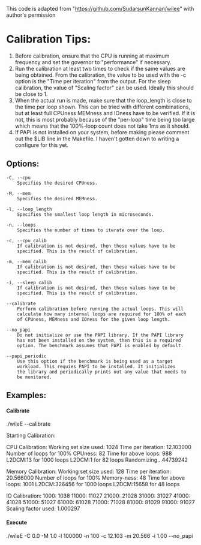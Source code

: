This code is adapted from "https://github.com/SudarsunKannan/wilee" with author's permission

# Calibration Tips:

1. Before calibration, ensure that the CPU is running at maximum frequency and
   set the governor to "performance" if necessary.
2. Run the calibration at least two times to check if the same values are being
   obtained.
	From the calibration, the value to be used with the -c option is the
	"Time per iteration" from the output. For the sleep calibration, the 
	value of "Scaling factor" can be used. Ideally this should be close to
	1.
3. When the actual run is made, make sure that the loop_length is close to the
   time per loop shown. This can be tried with different combinations, but at 
   least full CPUness MEMness and IOness have to be verified. If it is not, 
   this is most probably because of the "per-loop" time being too large which
   means that the 100%-loop count does not take 1ms as it should.
4. If PAPI is not installed on your system, before making please comment out
   the $LIB line in the Makefile. I haven't gotten down to writing a configure
   for this yet.


Options:
--------
	-C, --cpu
		Specifies the desired CPUness.

	-M, --mem
		Specifies the desired MEMness.

	-l, --loop_length
		Specifies the smallest loop length in microseconds.

	-n, --loops
		Specifies the number of times to iterate over the loop.

	-c, --cpu_calib
		If calibration is not desired, then these values have to be
		specified. This is the result of calibration.

	-m, --mem_calib
		If calibration is not desired, then these values have to be
		specified. This is the result of calibration.

	-i, --sleep_calib
		If calibration is not desired, then these values have to be
		specified. This is the result of calibration.

	--calibrate
		Perform calibration before running the actual loops. This will
		calculate how many internal loops are required for 100% of each
		of CPUness, MEMness and IOness for the given loop length.
	
	--no_papi
		Do not initialize or use the PAPI library. If the PAPI library
		has not been installed on the system, then this is a required
		option. The benchmark assumes that PAPI is enabled by default.

	--papi_periodic
		Use this option if the benchmark is being used as a target 
		workload. This requies PAPI to be installed. It initializes
		the library and periodically prints out any value that needs to
		be monitored.

Examples:
---------

#### Calibrate
./wileE --calibrate

Starting Calibration:

CPU Calibration:
Working set size used: 1024
Time per iteration: 12.103000
Number of loops for 100% CPUness: 82
Time for above loops: 988
L2DCM:13 for 1000 loops
L2DCM:1 for 82 loops
Randomizing...44739242

Memory Calibration:
Working set size used: 128
Time per iteration: 20.566000
Number of loops for 100% Memory-ness: 48
Time for above loops: 1001
L2DCM:326456 for 1000 loops
L2DCM:15658 for 48 loops

IO Calibration:
1000: 1038
11000: 11027
21000: 21028
31000: 31027
41000: 41028
51000: 51027
61000: 61028
71000: 71028
81000: 81029
91000: 91027
Scaling factor used: 1.000297

#### Execute
./wileE -C 0.0 -M 1.0 -l 100000 -n 100 -c 12.103 -m 20.566 -i 1.00 --no_papi
